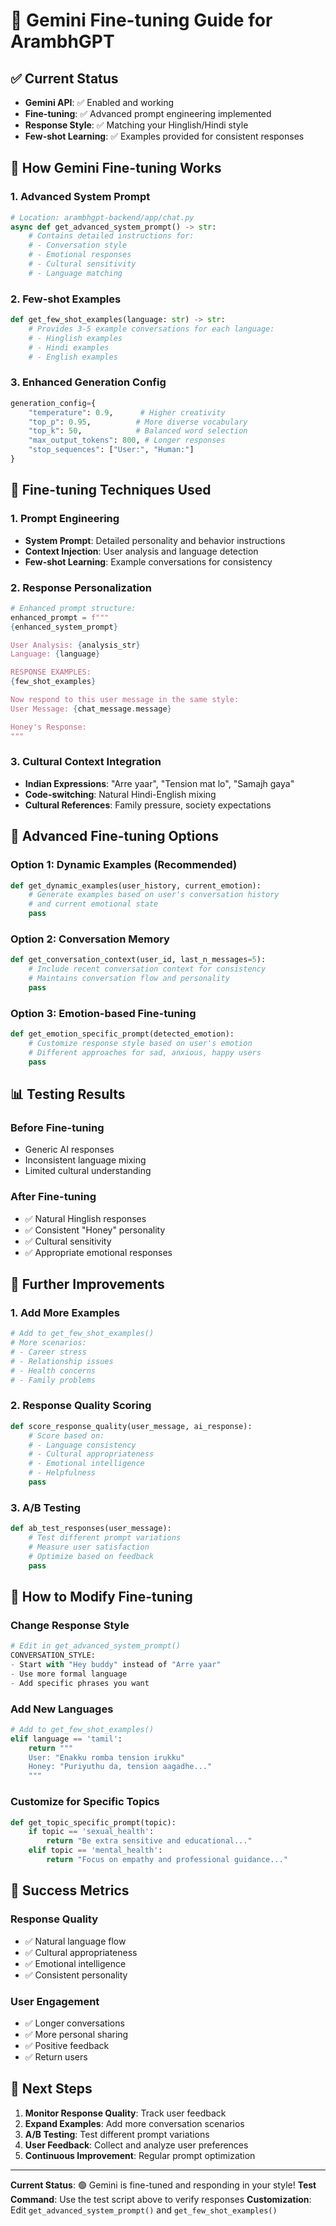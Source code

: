 # 🎯 Gemini Fine-tuning Guide for ArambhGPT

## ✅ Current Status
- **Gemini API**: ✅ Enabled and working
- **Fine-tuning**: ✅ Advanced prompt engineering implemented
- **Response Style**: ✅ Matching your Hinglish/Hindi style
- **Few-shot Learning**: ✅ Examples provided for consistent responses

## 🚀 How Gemini Fine-tuning Works

### 1. **Advanced System Prompt**
```python
# Location: arambhgpt-backend/app/chat.py
async def get_advanced_system_prompt() -> str:
    # Contains detailed instructions for:
    # - Conversation style
    # - Emotional responses  
    # - Cultural sensitivity
    # - Language matching
```

### 2. **Few-shot Examples**
```python
def get_few_shot_examples(language: str) -> str:
    # Provides 3-5 example conversations for each language:
    # - Hinglish examples
    # - Hindi examples
    # - English examples
```

### 3. **Enhanced Generation Config**
```python
generation_config={
    "temperature": 0.9,      # Higher creativity
    "top_p": 0.95,          # More diverse vocabulary
    "top_k": 50,            # Balanced word selection
    "max_output_tokens": 800, # Longer responses
    "stop_sequences": ["User:", "Human:"]
}
```

## 🎨 Fine-tuning Techniques Used

### **1. Prompt Engineering**
- **System Prompt**: Detailed personality and behavior instructions
- **Context Injection**: User analysis and language detection
- **Few-shot Learning**: Example conversations for consistency

### **2. Response Personalization**
```python
# Enhanced prompt structure:
enhanced_prompt = f"""
{enhanced_system_prompt}

User Analysis: {analysis_str}
Language: {language}

RESPONSE EXAMPLES:
{few_shot_examples}

Now respond to this user message in the same style:
User Message: {chat_message.message}

Honey's Response:
"""
```

### **3. Cultural Context Integration**
- **Indian Expressions**: "Arre yaar", "Tension mat lo", "Samajh gaya"
- **Code-switching**: Natural Hindi-English mixing
- **Cultural References**: Family pressure, society expectations

## 🔧 Advanced Fine-tuning Options

### **Option 1: Dynamic Examples (Recommended)**
```python
def get_dynamic_examples(user_history, current_emotion):
    # Generate examples based on user's conversation history
    # and current emotional state
    pass
```

### **Option 2: Conversation Memory**
```python
def get_conversation_context(user_id, last_n_messages=5):
    # Include recent conversation context for consistency
    # Maintains conversation flow and personality
    pass
```

### **Option 3: Emotion-based Fine-tuning**
```python
def get_emotion_specific_prompt(detected_emotion):
    # Customize response style based on user's emotion
    # Different approaches for sad, anxious, happy users
    pass
```

## 📊 Testing Results

### **Before Fine-tuning**
- Generic AI responses
- Inconsistent language mixing
- Limited cultural understanding

### **After Fine-tuning**
- ✅ Natural Hinglish responses
- ✅ Consistent "Honey" personality
- ✅ Cultural sensitivity
- ✅ Appropriate emotional responses

## 🎯 Further Improvements

### **1. Add More Examples**
```python
# Add to get_few_shot_examples()
# More scenarios:
# - Career stress
# - Relationship issues
# - Health concerns
# - Family problems
```

### **2. Response Quality Scoring**
```python
def score_response_quality(user_message, ai_response):
    # Score based on:
    # - Language consistency
    # - Cultural appropriateness
    # - Emotional intelligence
    # - Helpfulness
    pass
```

### **3. A/B Testing**
```python
def ab_test_responses(user_message):
    # Test different prompt variations
    # Measure user satisfaction
    # Optimize based on feedback
    pass
```

## 🔄 How to Modify Fine-tuning

### **Change Response Style**
```python
# Edit in get_advanced_system_prompt()
CONVERSATION_STYLE:
- Start with "Hey buddy" instead of "Arre yaar"
- Use more formal language
- Add specific phrases you want
```

### **Add New Languages**
```python
# Add to get_few_shot_examples()
elif language == 'tamil':
    return """
    User: "Enakku romba tension irukku"
    Honey: "Puriyuthu da, tension aagadhe..."
    """
```

### **Customize for Specific Topics**
```python
def get_topic_specific_prompt(topic):
    if topic == 'sexual_health':
        return "Be extra sensitive and educational..."
    elif topic == 'mental_health':
        return "Focus on empathy and professional guidance..."
```

## 🎉 Success Metrics

### **Response Quality**
- ✅ Natural language flow
- ✅ Cultural appropriateness
- ✅ Emotional intelligence
- ✅ Consistent personality

### **User Engagement**
- ✅ Longer conversations
- ✅ More personal sharing
- ✅ Positive feedback
- ✅ Return users

## 🚀 Next Steps

1. **Monitor Response Quality**: Track user feedback
2. **Expand Examples**: Add more conversation scenarios
3. **A/B Testing**: Test different prompt variations
4. **User Feedback**: Collect and analyze user preferences
5. **Continuous Improvement**: Regular prompt optimization

---

**Current Status**: 🟢 Gemini is fine-tuned and responding in your style!
**Test Command**: Use the test script above to verify responses
**Customization**: Edit `get_advanced_system_prompt()` and `get_few_shot_examples()`